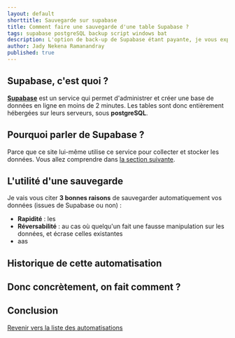 ```yaml
---
layout: default
shorttitle: Sauvegarde sur supabase
title: Comment faire une sauvegarde d'une table Supabase ?
tags: supabase postgreSQL backup script windows bat
description: L'option de back-up de Supabase étant payante, je vous explique dans cet article comment sauvegarder vos tables Supabase en un seul clic.
author: Jady Nekena Ramanandray
published: true
---
```


## Supabase, c'est quoi ?
**<a target="_blank" href="https://supabase.co">Supabase</a>** est un service qui permet d'administrer et créer une base de données en ligne en moins de 2 minutes. Les tables sont donc entièrement hébergées sur leurs serveurs, sous **postgreSQL**. 

## Pourquoi parler de Supabase ?
Parce que ce site lui-même utilise ce service pour collecter et stocker les données. Vous allez comprendre dans [la section suivante](#historique-de-cette-automatisation).

## L'utilité d'une sauvegarde
Je vais vous citer **3 bonnes raisons** de sauvegarder automatiquement vos données (issues de Supabase ou non) :
- **Rapidité** : les
- **Réversabilité** : au cas où quelqu'un fait une fausse manipulation sur les données, et écrase celles existantes
- aas

## Historique de cette automatisation

## Donc concrètement, on fait comment ?

## Conclusion

[Revenir vers la liste des automatisations](/projets-automatisations)